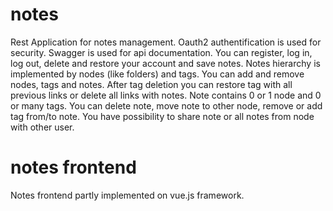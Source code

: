 # notes
Rest Application for notes management. Oauth2 authentification is used for security. Swagger is used for api documentation.
You can register, log in, log out, delete and restore your account and save notes. 
Notes hierarchy is implemented by nodes (like folders) and tags.
You can add and remove nodes, tags and notes. After tag deletion you can restore tag with all previous links or delete all links with notes.
Note contains 0 or 1 node and 0 or many tags.
You can delete note, move note to other node, remove or add tag from/to note.
You have possibility to share note or all notes from node with other user.
# notes frontend
Notes frontend partly implemented on vue.js framework.
